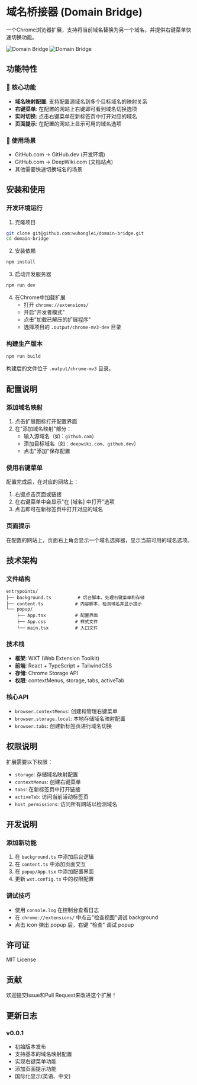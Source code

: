 # 域名桥接器 (Domain Bridge)

一个Chrome浏览器扩展，支持将当前域名替换为另一个域名，并提供右键菜单快速切换功能。

![Domain Bridge](./imgs/docs/popup.png)
![Domain Bridge](./imgs/docs/right_context.png)

## 功能特性

### 🚀 核心功能
- **域名映射配置**: 支持配置源域名到多个目标域名的映射关系
- **右键菜单**: 在配置的网站上右键即可看到域名切换选项
- **实时切换**: 点击右键菜单在新标签页中打开对应的域名
- **页面提示**: 在配置的网站上显示可用的域名选项

### 🎯 使用场景
- GitHub.com → GitHub.dev (开发环境)
- GitHub.com → DeepWiki.com (文档站点)
- 其他需要快速切换域名的场景

## 安装和使用

### 开发环境运行

1. 克隆项目
```bash
git clone git@github.com:wuhonglei/domain-bridge.git
cd domain-bridge
```

2. 安装依赖
```bash
npm install
```

3. 启动开发服务器
```bash
npm run dev
```

4. 在Chrome中加载扩展
   - 打开 `chrome://extensions/`
   - 开启"开发者模式"
   - 点击"加载已解压的扩展程序"
   - 选择项目的 `.output/chrome-mv3-dev` 目录

### 构建生产版本

```bash
npm run build
```

构建后的文件位于 `.output/chrome-mv3` 目录。

## 配置说明

### 添加域名映射

1. 点击扩展图标打开配置界面
2. 在"添加域名映射"部分：
   - 输入源域名（如：`github.com`）
   - 添加目标域名（如：`deepwiki.com`、`github.dev`）
   - 点击"添加"保存配置

### 使用右键菜单

配置完成后，在对应的网站上：
1. 右键点击页面或链接
2. 在右键菜单中会显示"在 [域名] 中打开"选项
3. 点击即可在新标签页中打开对应的域名

### 页面提示

在配置的网站上，页面右上角会显示一个域名选择器，显示当前可用的域名选项。

## 技术架构

### 文件结构
```
entrypoints/
├── background.ts          # 后台脚本，处理右键菜单和存储
├── content.ts            # 内容脚本，检测域名并显示提示
└── popup/
    ├── App.tsx           # 配置界面
    ├── App.css           # 样式文件
    └── main.tsx          # 入口文件
```

### 技术栈
- **框架**: WXT (Web Extension Toolkit)
- **前端**: React + TypeScript + TailwindCSS
- **存储**: Chrome Storage API
- **权限**: contextMenus, storage, tabs, activeTab

### 核心API
- `browser.contextMenus`: 创建和管理右键菜单
- `browser.storage.local`: 本地存储域名映射配置
- `browser.tabs`: 创建新标签页进行域名切换

## 权限说明

扩展需要以下权限：
- `storage`: 存储域名映射配置
- `contextMenus`: 创建右键菜单
- `tabs`: 在新标签页中打开链接
- `activeTab`: 访问当前活动标签页
- `host_permissions`: 访问所有网站以检测域名

## 开发说明

### 添加新功能
1. 在 `background.ts` 中添加后台逻辑
2. 在 `content.ts` 中添加页面交互
3. 在 `popup/App.tsx` 中添加配置界面
4. 更新 `wxt.config.ts` 中的权限配置

### 调试技巧
- 使用 `console.log` 在控制台查看日志
- 在 `chrome://extensions/` 中点击"检查视图"调试 background
- 点击 icon 弹出 popup 后，右键 "检查" 调试 popup

## 许可证

MIT License

## 贡献

欢迎提交Issue和Pull Request来改进这个扩展！

## 更新日志

### v0.0.1
- 初始版本发布
- 支持基本的域名映射配置
- 实现右键菜单功能
- 添加页面提示功能
- 国际化显示(英语、中文)
